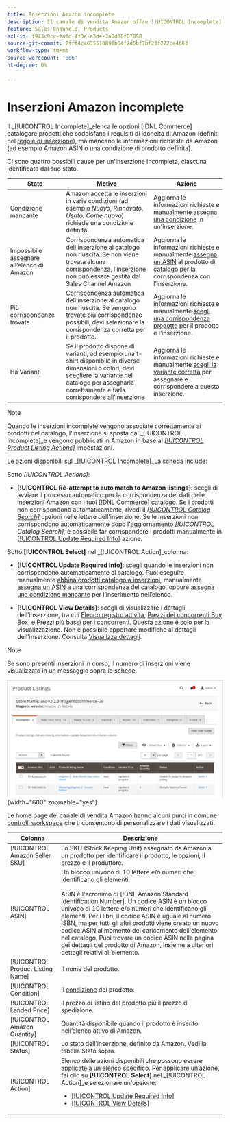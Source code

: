 ```yaml
---
title: Inserzioni Amazon incomplete
description: Il canale di vendita Amazon offre [!UICONTROL Incomplete] per identificare e soddisfare i requisiti di idoneità per le inserzioni incomplete in Amazon.
feature: Sales Channels, Products
exl-id: f943c9cc-fa1d-4f3e-a3de-3a8d00f87890
source-git-commit: 7fff4c463551089fb64f2d5bf7bf23f272ce4663
workflow-type: tm+mt
source-wordcount: '606'
ht-degree: 0%

---
```


# Inserzioni Amazon incomplete

Il _[!UICONTROL Incomplete]_elenca le opzioni [!DNL Commerce] catalogare prodotti che soddisfano i requisiti di idoneità di Amazon (definiti nel [regole di inserzione](./listing-rules.md)), ma mancano le informazioni richieste da Amazon (ad esempio Amazon ASIN o una condizione di prodotto definita).

Ci sono quattro possibili cause per un&#39;inserzione incompleta, ciascuna identificata dal suo stato.

| Stato | Motivo | Azione |
|------------------------------------|-------------------------------------------------------------------------------------------------------------------------------------------------------------------------------------------------|----------------------------------------------------------------------------------------------------------------------------------------------------------------------------------------------------------------|
| Condizione mancante | Amazon accetta le inserzioni in varie condizioni (ad esempio _Nuovo_, _Rinnovato_, _Usato: Come nuovo_) richiede una condizione definita. | Aggiorna le informazioni richieste e manualmente [assegna una condizione](./amazon-manually-update-incomplete-listing.md#update-required-info-missing-condition) in un&#39;inserzione. |
| Impossibile assegnare all’elenco di Amazon | Corrispondenza automatica dell&#39;inserzione al catalogo non riuscita. Se non viene trovata alcuna corrispondenza, l’inserzione non può essere gestita dal Sales Channel Amazon | Aggiorna le informazioni richieste e manualmente [assegna un ASIN](./amazon-manually-update-incomplete-listing.md#update-required-info-unable-to-assign-to-amazon-listing) al prodotto di catalogo per la corrispondenza con l’inserzione. |
| Più corrispondenze trovate | Corrispondenza automatica dell&#39;inserzione al catalogo non riuscita. Se vengono trovate più corrispondenze possibili, devi selezionare la corrispondenza corretta per il prodotto. | Aggiorna le informazioni richieste e manualmente [scegli una corrispondenza prodotto](./amazon-manually-update-incomplete-listing.md#update-required-info-multiple-matches-found) per il prodotto e l’inserzione. |
| Ha Varianti | Se il prodotto dispone di varianti, ad esempio una t-shirt disponibile in diverse dimensioni o colori, devi scegliere la variante nel catalogo per assegnarla correttamente e farla corrispondere all’inserzione | Aggiorna le informazioni richieste e manualmente [scegli la variante corretta](./amazon-manually-update-incomplete-listing.md#update-required-info-has-variants) per assegnare e corrispondere a questa inserzione. |

>[!NOTE]
>Quando le inserzioni incomplete vengono associate correttamente ai prodotti del catalogo, l&#39;inserzione si sposta dal _[!UICONTROL Incomplete]_e vengono pubblicati in Amazon in base al [_[!UICONTROL Product Listing Actions]_](./product-listing-actions.md) impostazioni.

Le azioni disponibili sul _[!UICONTROL Incomplete]_La scheda include:

Sotto _[!UICONTROL Actions]_:

- **[!UICONTROL Re-attempt to auto match to Amazon listings]**: scegli di avviare il processo automatico per la corrispondenza dei dati delle inserzioni Amazon con i tuoi [!DNL Commerce] catalogo. Se i prodotti non corrispondono automaticamente, rivedi il [_[!UICONTROL Catalog Search]_](./catalog-search.md) opzioni nelle lettere dell&#39;inserzione. Se le inserzioni non corrispondono automaticamente dopo l&#39;aggiornamento _[!UICONTROL Catalog Search]_, è possibile far corrispondere i prodotti manualmente in [[!UICONTROL Update Required Info]](./amazon-manually-update-incomplete-listing.md#update-required-info-multiple-matches-found) azione.

Sotto **[!UICONTROL Select]** nel _[!UICONTROL Action]_colonna:

- **[!UICONTROL Update Required Info]**: scegli quando le inserzioni non corrispondono automaticamente al catalogo. Puoi eseguire manualmente [abbina prodotti catalogo a inserzioni](./amazon-manually-update-incomplete-listing.md#update-required-info-multiple-matches-found), manualmente [assegna un ASIN](./amazon-manually-update-incomplete-listing.md#update-required-info-unable-to-assign-to-amazon-listing) a una corrispondenza del catalogo, oppure [assegna una condizione mancante](./amazon-manually-update-incomplete-listing.md#update-required-info-missing-condition) per l’inserimento nell’elenco.

- **[!UICONTROL View Details]**: scegli di visualizzare i dettagli dell’inserzione, tra cui [Elenco registro attività](./product-listing-details.md#listing-activity-log), [Prezzi dei concorrenti Buy Box](./product-listing-details.md#buy-box-competitor-pricing), e [Prezzi più bassi per i concorrenti](./product-listing-details.md#lowest-competitor-pricing). Questa azione è solo per la visualizzazione. Non è possibile apportare modifiche ai dettagli dell&#39;inserzione. Consulta [Visualizza dettagli](./product-listing-details.md).

>[!NOTE]
>
>Se sono presenti inserzioni in corso, il numero di inserzioni viene visualizzato in un messaggio sopra le schede.

![Inserzioni Amazon incomplete](assets/amazon-incomplete-listings.png){width="600" zoomable="yes"}

Le home page del canale di vendita Amazon hanno alcuni punti in comune [controlli workspace](./workspace-controls.md) che ti consentono di personalizzare i dati visualizzati.

| Colonna | Descrizione |
|-----------------------------------|------------------------------------------------------------------------------------------------------------------------------------------------------------------------------------------------------------------------------------------------------------------------------------------------------------------------------------------------------------------------------------------------------------------------------------------------------------------------------------------|
| [!UICONTROL Amazon Seller SKU] | Lo SKU (Stock Keeping Unit) assegnato da Amazon a un prodotto per identificare il prodotto, le opzioni, il prezzo e il produttore. |
| [!UICONTROL ASIN] | Un blocco univoco di 10 lettere e/o numeri che identificano gli elementi.<br><br>ASIN è l&#39;acronimo di [!DNL Amazon Standard Identification Number]. Un codice ASIN è un blocco univoco di 10 lettere e/o numeri che identificano gli elementi. Per i libri, il codice ASIN è uguale al numero ISBN, ma per tutti gli altri prodotti viene creato un nuovo codice ASIN al momento del caricamento dell&#39;elemento nel catalogo. Puoi trovare un codice ASIN nella pagina dei dettagli del prodotto di Amazon, insieme a ulteriori dettagli relativi all’elemento. |
| [!UICONTROL Product Listing Name] | Il nome del prodotto. |
| [!UICONTROL Condition] | Il [condizione](./product-listing-condition.md) del prodotto. |
| [!UICONTROL Landed Price] | Il prezzo di listino del prodotto più il prezzo di spedizione. |
| [!UICONTROL Amazon Quantity] | Quantità disponibile quando il prodotto è inserito nell’elenco attivo di Amazon. |
| [!UICONTROL Status] | Lo stato dell’inserzione, definito da Amazon. Vedi la tabella Stato sopra. |
| [!UICONTROL Action] | Elenco delle azioni disponibili che possono essere applicate a un elenco specifico. Per applicare un’azione, fai clic su **[!UICONTROL Select]** nel _[!UICONTROL Action]_e selezionare un&#39;opzione:<ul><li>[[!UICONTROL Update Required Info]](./amazon-manually-update-incomplete-listing.md)</li><li>[[!UICONTROL View Details]](./product-listing-details.md)</li></ul> |
